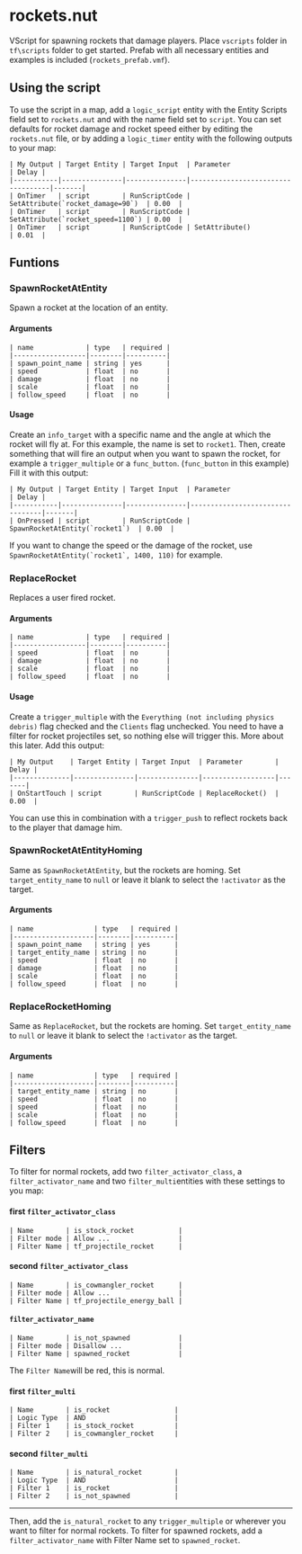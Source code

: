 # rockets.nut

VScript for spawning rockets that damage players.
Place `vscripts` folder in `tf\scripts` folder to get started.
Prefab with all necessary entities and examples is included (`rockets_prefab.vmf`).

## Using the script

To use the script in a map, add a `logic_script` entity with the Entity Scripts field set to `rockets.nut` and with the name field set to `script`.
You can set defaults for rocket damage and rocket speed either by editing the `rockets.nut` file, or by adding a `logic_timer` entity with the following outputs to your map:
```
| My Output | Target Entity | Target Input  | Parameter                         | Delay |
|-----------|---------------|---------------|-----------------------------------|-------|
| OnTimer   | script        | RunScriptCode | SetAttribute(`rocket_damage=90`)  | 0.00  |
| OnTimer   | script        | RunScriptCode | SetAttribute(`rocket_speed=1100`) | 0.00  |
| OnTimer   | script        | RunScriptCode | SetAttribute()                    | 0.01  |
```


## Funtions

###  SpawnRocketAtEntity
Spawn a rocket at the location of an entity.

#### Arguments
```
| name             | type   | required |
|------------------|--------|----------|
| spawn_point_name | string | yes      |
| speed            | float  | no       |
| damage           | float  | no       |
| scale            | float  | no       |
| follow_speed     | float  | no       |
```
#### Usage

Create an `info_target` with a specific name and the angle at which the rocket will fly at. For this example, the name is set to `rocket1`.
Then, create something that will fire an output when you want to spawn the rocket, for example a `trigger_multiple` or a `func_button`. (`func_button` in this example)
Fill it with this output:
```
| My Output | Target Entity | Target Input  | Parameter                       | Delay |
|-----------|---------------|---------------|---------------------------------|-------|
| OnPressed | script        | RunScriptCode | SpawnRocketAtEntity(`rocket1`)  | 0.00  |
```
If you want to change the speed or the damage of the rocket, use ``SpawnRocketAtEntity(`rocket1`, 1400, 110)`` for example.

### ReplaceRocket

Replaces a user fired rocket.
#### Arguments
```
| name             | type   | required |
|------------------|--------|----------|
| speed            | float  | no       |
| damage           | float  | no       |
| scale            | float  | no       |
| follow_speed     | float  | no       |
```
#### Usage

Create a `trigger_multiple` with the `Everything (not including physics debris)` flag checked and the `Clients` flag unchecked. You need to have a filter for rocket projectiles set, so nothing else will trigger this. More about this later.
Add this output:
```
| My Output    | Target Entity | Target Input  | Parameter        | Delay |
|--------------|---------------|---------------|------------------|-------|
| OnStartTouch | script        | RunScriptCode | ReplaceRocket()  | 0.00  |
```
You can use this in combination with a `trigger_push` to reflect rockets back to the player that damage him.

### SpawnRocketAtEntityHoming
Same as `SpawnRocketAtEntity`, but the rockets are homing.
Set `target_entity_name` to `null` or leave it blank to select the `!activator` as the target.
#### Arguments
```
| name               | type   | required |
|--------------------|--------|----------|
| spawn_point_name   | string | yes      |
| target_entity_name | string | no       |
| speed              | float  | no       |
| damage             | float  | no       |
| scale              | float  | no       |
| follow_speed       | float  | no       |
```
### ReplaceRocketHoming
Same as `ReplaceRocket`, but the rockets are homing.
Set `target_entity_name` to `null` or leave it blank to select the `!activator` as the target.
#### Arguments
```
| name               | type   | required |
|--------------------|--------|----------|
| target_entity_name | string | no       |
| speed              | float  | no       |
| speed              | float  | no       |
| scale              | float  | no       |
| follow_speed       | float  | no       |
```

## Filters
To filter for normal rockets, add two `filter_activator_class`, a `filter_activator_name` and two `filter_multi`entities with these settings to you map:

#### first `filter_activator_class`
```
| Name        | is_stock_rocket           |
| Filter mode | Allow ...                 |
| Filter Name | tf_projectile_rocket      |
```
#### second `filter_activator_class`
```
| Name        | is_cowmangler_rocket      |
| Filter mode | Allow ...                 |
| Filter Name | tf_projectile_energy_ball |
```
#### `filter_activator_name`
```
| Name        | is_not_spawned            |
| Filter mode | Disallow ...              |
| Filter Name | spawned_rocket            |
```
The `Filter Name`will be red, this is normal.
#### first `filter_multi`
```
| Name        | is_rocket                |
| Logic Type  | AND                      |
| Filter 1    | is_stock_rocket          |
| Filter 2    | is_cowmangler_rocket     |
```
#### second `filter_multi`
```
| Name        | is_natural_rocket        |
| Logic Type  | AND                      |
| Filter 1    | is_rocket                |
| Filter 2    | is_not_spawned           |
```
---
Then, add the `is_natural_rocket` to any `trigger_multiple` or wherever you want to filter for normal rockets.
To filter for spawned rockets, add a `filter_activator_name` with Filter Name set to `spawned_rocket`.
